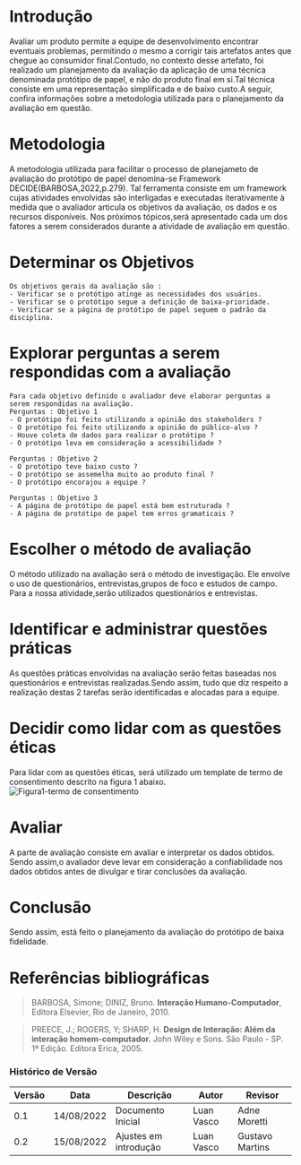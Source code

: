 # Introdução
Avaliar um produto permite a equipe de desenvolvimento encontrar eventuais problemas, permitindo o mesmo a corrigir tais artefatos antes que chegue ao consumidor final.Contudo, no contexto desse artefato, foi realizado um planejamento da avaliação da aplicação de uma técnica denominada protótipo de papel, e não do produto final em si.Tal técnica consiste em uma representação simplificada e de baixo custo.A seguir, confira informações sobre a metodologia utilizada para o planejamento da avaliação em questão.

# Metodologia 
A metodologia utilizada para facilitar o processo de planejameto de avaliação do protótipo de papel denomina-se Framework DECIDE(BARBOSA,2022,p.279). Tal ferramenta consiste em um framework cujas atividades envolvidas são interligadas e executadas iterativamente à medida que o avaliador articula os objetivos da avaliação, os dados e os recursos disponíveis. Nos próximos tópicos,será apresentado cada um dos fatores a serem considerados durante a atividade de avaliação em questão.

# Determinar os Objetivos 
    Os objetivos gerais da avaliação são : 
    - Verificar se o protótipo atinge as necessidades dos usuários.
    - Verificar se o protótipo segue a definição de baixa-prioridade.
    - Verificar se a página de protótipo de papel seguem o padrão da disciplina.

# Explorar perguntas a serem respondidas com a avaliação
    Para cada objetivo definido o avaliador deve elaborar perguntas a serem respondidas na avaliação.
    Perguntas : Objetivo 1
    - O protótipo foi feito utilizando a opinião dos stakeholders ?
    - O protótipo foi feito utilizando a opinião do público-alvo ?
    - Houve coleta de dados para realizar o protótipo ?
    - O protótipo leva em consideração a acessibilidade ?

    Perguntas : Objetivo 2
    - O protótipo teve baixo custo ? 
    - O protótipo se assemelha muito ao produto final ?
    - O protótipo encorajou a equipe ?

    Perguntas : Objetivo 3
    - A página de protótipo de papel está bem estruturada ?
    - A página de protótipo de papel tem erros gramaticais ?

# Escolher o método de avaliação 
O método utilizado na avaliação será o método de investigação. Ele envolve o uso de questionários, entrevistas,grupos de foco e estudos de campo. Para a nossa atividade,serão utilizados questionários e entrevistas.

# Identificar e administrar questões práticas 
As questões práticas envolvidas na avaliação serão feitas baseadas nos questionários e entrevistas realizadas.Sendo assim, tudo que diz respeito a realização destas 2 tarefas serão identificadas e alocadas para a equipe.

# Decidir como lidar com as questões éticas
Para lidar com as questões éticas, será utilizado um template de termo de consentimento descrito na figura 1 abaixo.
![Figura1-termo de consentimento](https://user-images.githubusercontent.com/67024690/185247240-2807d861-a1fc-4ced-a233-b4ee866a5b8b.png)

# Avaliar 
A parte de avaliação consiste em avaliar e interpretar os dados obtidos. Sendo assim,o avaliador deve levar em consideração a confiabilidade nos dados obtidos antes de divulgar e tirar conclusões da avaliação.


# Conclusão 
Sendo assim, está feito o planejamento da avaliação do protótipo de baixa fidelidade.

# Referências bibliográficas 
>BARBOSA, Simone; DINIZ, Bruno. **Interação Humano-Computador**, Editora Elsevier, Rio de Janeiro, 2010.

>PREECE, J.; ROGERS, Y; SHARP, H. **Design de Interação: Além da interação homem-computador.** John Wiley e Sons. São Paulo - SP. 1ª Edição. Editora Erica, 2005.

### Histórico de Versão

| Versão | Data | Descrição | Autor | Revisor |
|--------|------|-----------|-------|---------|
| 0.1 | 14/08/2022 | Documento Inicial | Luan Vasco | Adne Moretti |
| 0.2 | 15/08/2022 | Ajustes em introdução | Luan Vasco | Gustavo Martins |


